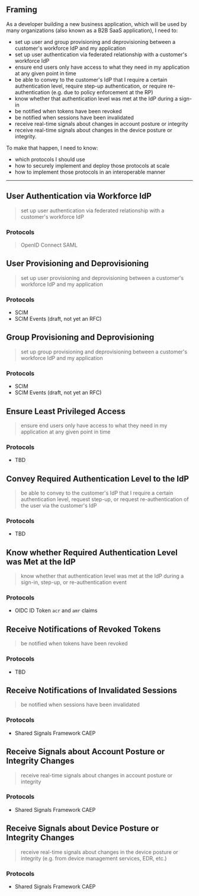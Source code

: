 ## Framing

As a developer building a new business application, which will be used by many organizations (also known as a B2B SaaS application), I need to:

* set up user and group provisioning and deprovisioning between a customer's workforce IdP and my application
* set up user authentication via federated relationship with a customer's workforce IdP
* ensure end users only have access to what they need in my application at any given point in time
* be able to convey to the customer's IdP that I require a certain authentication level, require step-up authentication, or require re-authentication (e.g. due to policy enforcement at the RP)
* know whether that authentication level was met at the IdP during a sign-in
* be notified when tokens have been revoked
* be notified when sessions have been invalidated
* receive real-time signals about changes in account posture or integrity
* receive real-time signals about changes in the device posture or integrity.

To make that happen, I need to know:

* which protocols I should use
* how to securely implement and deploy those protocols at scale
* how to implement those protocols in an interoperable manner

---

## User Authentication via Workforce IdP

> set up user authentication via federated relationship with a customer's workforce IdP

### Protocols
> OpenID Connect
> SAML 

## User Provisioning and Deprovisioning

> set up user provisioning and deprovisioning between a customer's workforce IdP and my application

### Protocols
- SCIM
- SCIM Events (draft, not yet an RFC)

## Group Provisioning and Deprovisioning

> set up group provisioning and deprovisioning between a customer's workforce IdP and my application

### Protocols
- SCIM
- SCIM Events (draft, not yet an RFC)


## Ensure Least Privileged Access

> ensure end users only have access to what they need in my application at any given point in time

### Protocols
- TBD

## Convey Required Authentication Level to the IdP

> be able to convey to the customer's IdP that I require a certain authentication level, request step-up, or request re-authentication of the user via the customer's IdP

### Protocols
- TBD 

## Know whether Required Authentication Level was Met at the IdP

> know whether that authentication level was met at the IdP during a sign-in, step-up, or re-authentication event

### Protocols
- OIDC ID Token `acr` and `amr` claims

## Receive Notifications of Revoked Tokens

> be notified when tokens have been revoked

### Protocols
- TBD
 
## Receive Notifications of Invalidated Sessions

> be notified when sessions have been invalidated

### Protocols
- Shared Signals Framework CAEP
 

## Receive Signals about Account Posture or Integrity Changes

> receive real-time signals about changes in account posture or integrity

### Protocols
- Shared Signals Framework CAEP

## Receive Signals about Device Posture or Integrity Changes

> receive real-time signals about changes in the device posture or integrity (e.g. from device management services, EDR, etc.)

### Protocols
- Shared Signals Framework CAEP
